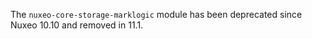 The `nuxeo-core-storage-marklogic` module has been deprecated since Nuxeo 10.10 and removed in 11.1.

